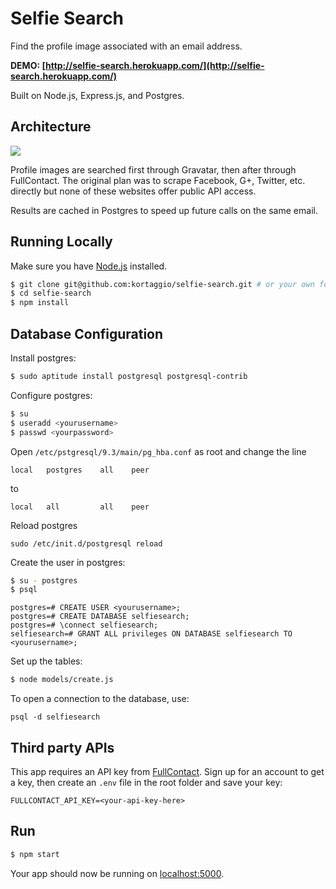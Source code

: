 # Selfie Search

Find the profile image associated with an email address.

**DEMO: [http://selfie-search.herokuapp.com/](http://selfie-search.herokuapp.com/)**

Built on Node.js, Express.js, and Postgres.

## Architecture

[![](http://i.imgur.com/oH1KY2b.png)](https://docs.google.com/drawings/d/1WOe29v3Ka4zwd5yDdRu7bBWAjWM1eoS1wPpJVAo4YSE)

Profile images are searched first through Gravatar, then after through FullContact. The original plan was to scrape Facebook, G+, Twitter, etc. directly but none of these websites offer public API access.

Results are cached in Postgres to speed up future calls on the same email.

## Running Locally

Make sure you have [Node.js](http://nodejs.org/) installed.

```sh
$ git clone git@github.com:kortaggio/selfie-search.git # or your own fork
$ cd selfie-search
$ npm install
```

## Database Configuration

Install postgres:

```sh
$ sudo aptitude install postgresql postgresql-contrib
```

Configure postgres:

```sh
$ su
$ useradd <yourusername>
$ passwd <yourpassword>
```

Open `/etc/pstgresql/9.3/main/pg_hba.conf` as root and change the line

	local   postgres    all    peer

to

	local   all         all    peer

Reload postgres

	sudo /etc/init.d/postgresql reload


Create the user in postgres:

```sh
$ su - postgres
$ psql
```

```
postgres=# CREATE USER <yourusername>;
postgres=# CREATE DATABASE selfiesearch;
postgres=# \connect selfiesearch;
selfiesearch=# GRANT ALL privileges ON DATABASE selfiesearch TO <yourusername>;
```

Set up the tables:

```sh
$ node models/create.js
```

To open a connection to the database, use:

	psql -d selfiesearch


## Third party APIs

This app requires an API key from [FullContact](https://www.fullcontact.com/). Sign up for an account to get a key, then create an `.env` file in the root folder and save your key:

	FULLCONTACT_API_KEY=<your-api-key-here>


## Run

```sh
$ npm start
```

Your app should now be running on [localhost:5000](http://localhost:5000/).

